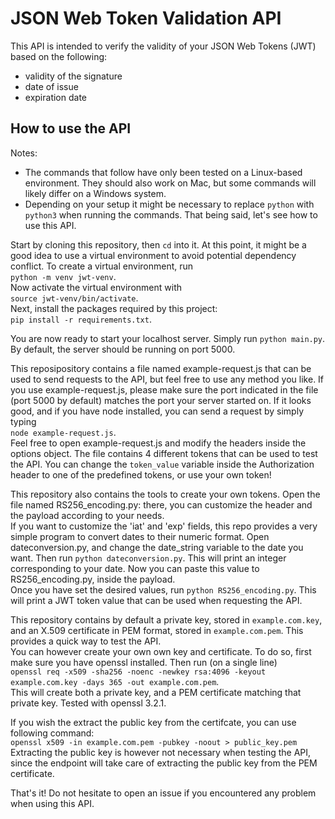 # JSON Web Token Validation API

This API is intended to verify the validity of your JSON Web Tokens (JWT) based on the following:
- validity of the signature
- date of issue
- expiration date

## How to use the API

Notes:
- The commands that follow have only been tested on a Linux-based environment. They should also work on Mac, but some commands will likely differ on a Windows system.
- Depending on your setup it might be necessary to replace `python` with `python3` when running the commands.
That being said, let's see how to use this API.

Start by cloning this repository, then `cd` into it. At this point, it might be a good idea to use a virtual environment to avoid potential dependency conflict. To create a virtual environment, run  
`python -m venv jwt-venv`.  
Now activate the virtual environment with  
`source jwt-venv/bin/activate`.  
Next, install the packages required by this project:  
`pip install -r requirements.txt`.

You are now ready to start your localhost server. Simply run `python main.py`. By default, the server should be running on port 5000.

This reposipository contains a file named example-request.js that can be used to send requests to the API, but feel free to use any method you like. If you use example-request.js, please make sure the port indicated in the file (port 5000 by default) matches the port your server started on. If it looks good, and if you have node installed, you can send a request by simply typing  
`node example-request.js`.  
Feel free to open example-request.js and modify the headers inside the options object. The file contains 4 different tokens that can be used to test the API. You can change the `token_value` variable inside the Authorization header to one of the predefined tokens, or use your own token!

This repository also contains the tools to create your own tokens. Open the file named RS256_encoding.py: there, you can customize the header and the payload according to your needs.  
If you want to customize the 'iat' and 'exp' fields, this repo provides a very simple program to convert dates to their numeric format. Open dateconversion.py, and change the date_string variable to the date you want. Then run `python dateconversion.py`. This will print an integer corresponding to your date. Now you can paste this value to RS256_encoding.py, inside the payload.  
Once you have set the desired values, run `python RS256_encoding.py`. This will print a JWT token value that can be used when requesting the API.

This repository contains by default a private key, stored in `example.com.key`, and an X.509 certificate in PEM format, stored in `example.com.pem`. This provides a quick way to test the API.  
You can however create your own own key and certificate. To do so, first make sure you have openssl installed. Then run (on a single line)  
`openssl req -x509 -sha256 -noenc -newkey rsa:4096 -keyout example.com.key -days 365 -out example.com.pem`.  
This will create both a private key, and a PEM certificate matching that private key. Tested with openssl 3.2.1.

If you wish the extract the public key from the certifcate, you can use following command:  
`openssl x509 -in example.com.pem -pubkey -noout > public_key.pem`  
Extracting the public key is however not necessary when testing the API, since the endpoint will take care of extracting the public key from the PEM certificate.

That's it! Do not hesitate to open an issue if you encountered any problem when using this API.
